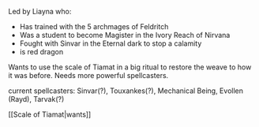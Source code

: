 Led by Liayna who:
- Has trained with the 5 archmages of Feldritch
- Was a student to become Magister in the Ivory Reach of Nirvana
- Fought with Sinvar in the Eternal dark to stop a calamity
- is red dragon

Wants to use the scale of Tiamat in a big ritual to restore the weave to how it was before. Needs more powerful spellcasters.

current spellcasters: Sinvar(?), Touxankes(?), Mechanical Being, Evollen (Rayd), Tarvak(?)

[[Scale of Tiamat|wants]]